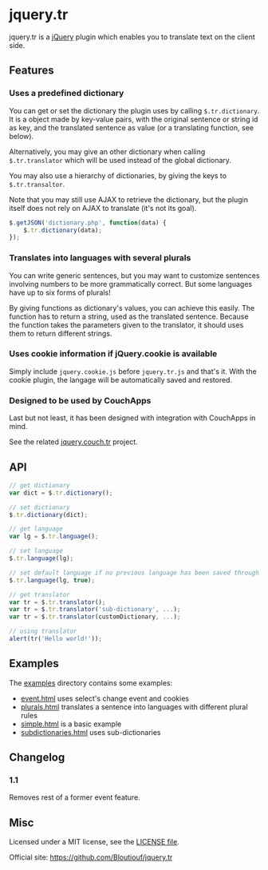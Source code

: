 jquery.tr
=========

jquery.tr is a [jQuery](http://jquery.com/) plugin which enables you to translate text on the client side.

Features
--------

### Uses a predefined dictionary

You can get or set the dictionary the plugin uses by calling `$.tr.dictionary`. It is a object made by key-value pairs, with the original sentence or string id as key, and the translated sentence as value (or a translating function, see below).

Alternatively, you may give an other dictionary when calling `$.tr.translator` which will be used instead of the global dictionary.

You may also use a hierarchy of dictionaries, by giving the keys to `$.tr.transaltor`.  

Note that you may still use AJAX to retrieve the dictionary, but the plugin itself does not rely on AJAX to translate (it's not its goal).

```javascript
$.getJSON('dictionary.php', function(data) {
	$.tr.dictionary(data);
});
```

### Translates into languages with several plurals

You can write generic sentences, but you may want to customize sentences involving numbers to be more grammatically correct. But some languages have up to six forms of plurals!

By giving functions as dictionary's values, you can achieve this easily. The function has to return a string, used as the translated sentence. Because the function takes the parameters given to the translator, it should uses them to return different strings.

### Uses cookie information if jQuery.cookie is available

Simply include `jquery.cookie.js` before `jquery.tr.js` and that's it. With the cookie plugin, the langage will be automatically saved and restored.

### Designed to be used by CouchApps

Last but not least, it has been designed with integration with CouchApps in mind.

See the related [jquery.couch.tr](https://github.com/Bloutiouf/jquery.couch.tr) project. 

API
-----

```javascript
// get dictionary
var dict = $.tr.dictionary();

// set dictionary
$.tr.dictionary(dict);

// get language
var lg = $.tr.language();

// set language
$.tr.language(lg);

// set default language if no previous language has been saved through cookies
$.tr.language(lg, true);

// get translator
var tr = $.tr.translator();
var tr = $.tr.translator('sub-dictionary', ...);
var tr = $.tr.translator(customDictionary, ...);

// using translator
alert(tr('Hello world!'));
```

Examples
--------

The [examples](https://github.com/Bloutiouf/jquery.tr/blob/master/examples) directory contains some examples:

* [event.html](https://github.com/Bloutiouf/jquery.tr/blob/master/examples/event.html) uses select's change event and cookies
* [plurals.html](https://github.com/Bloutiouf/jquery.tr/blob/master/examples/plurals.html) translates a sentence into languages with different plural rules
* [simple.html](https://github.com/Bloutiouf/jquery.tr/blob/master/examples/simple.html) is a basic example
* [subdictionaries.html](https://github.com/Bloutiouf/jquery.tr/blob/master/examples/subdictionaries.html) uses sub-dictionaries

Changelog
---------

### 1.1

Removes rest of a former event feature.

Misc
----

Licensed under a MIT license, see the [LICENSE file](https://github.com/Bloutiouf/jquery.tr/blob/master/LICENSE).

Official site: https://github.com/Bloutiouf/jquery.tr